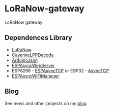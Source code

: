 # LoRaNow-gateway
LoRaNow gateway

## Dependences Library

* [LoRaNow][10]
* [CayenneLPPDecode][11] 
* [ArduinoJson][16]
* [ESPAsyncWebServer][12]
* ESP8266 - [ESPAsyncTCP][13] or ESP32 - [AsyncTCP][14]
* [ESPAsyncWiFiManager][15]


## Blog

See news and other projects on my [blog][2] 

[2]: http://www.loranow.com
[10]: https://github.com/ricaun/LoRaNow
[11]: https://github.com/ricaun/CayenneLPPDecode
[12]: https://github.com/me-no-dev/ESPAsyncWebServer
[13]: https://github.com/me-no-dev/ESPAsyncTCP
[14]: https://github.com/me-no-dev/AsyncTCP
[15]: https://github.com/alanswx/ESPAsyncWiFiManager
[16]: https://github.com/bblanchon/ArduinoJson

